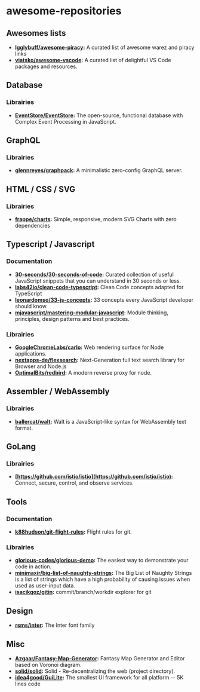 # awesome-repositories

## Awesomes lists
- **[Igglybuff/awesome-piracy](https://github.com/Igglybuff/awesome-piracy):** A curated list of awesome warez and piracy links
- **[viatsko/awesome-vscode](https://github.com/viatsko/awesome-vscode):** A curated list of delightful VS Code packages and resources.

## Database
### Librairies
- **[EventStore/EventStore](https://github.com/EventStore/EventStore):** The open-source, functional database with Complex Event Processing in JavaScript.

## GraphQL
### Librairies
- **[glennreyes/graphpack](https://github.com/glennreyes/graphpack):** A minimalistic zero-config GraphQL server.

## HTML / CSS / SVG
### Librairies
- **[frappe/charts](https://github.com/frappe/charts):** Simple, responsive, modern SVG Charts with zero dependencies

## Typescript / Javascript
### Documentation
- **[30-seconds/30-seconds-of-code](https://github.com/30-seconds/30-seconds-of-code):** Curated collection of useful JavaScript snippets that you can understand in 30 seconds or less.
- **[labs42io/clean-code-typescript](https://github.com/labs42io/clean-code-typescript):** Clean Code concepts adapted for TypeScript
- **[leonardomso/33-js-concepts](https://github.com/leonardomso/33-js-concepts):** 33 concepts every JavaScript developer should know.
- **[mjavascript/mastering-modular-javascript](https://github.com/mjavascript/mastering-modular-javascript):** Module thinking, principles, design patterns and best practices.
### Librairies
- **[GoogleChromeLabs/carlo](https://github.com/GoogleChromeLabs/carlo):** Web rendering surface for Node applications.
- **[nextapps-de/flexsearch](https://github.com/nextapps-de/flexsearch):** Next-Generation full text search library for Browser and Node.js
- **[OptimalBits/redbird](https://github.com/OptimalBits/redbird):** A modern reverse proxy for node.
 
 ## Assembler / WebAssembly
 ### Librairies
 - **[ballercat/walt](https://github.com/ballercat/walt):** Walt is a JavaScript-like syntax for WebAssembly text format.
 
 ## GoLang
 ### Librairies
 - **[https://github.com/istio/istio](https://github.com/istio/istio):** Connect, secure, control, and observe services.
 
## Tools
### Documentation
- **[k88hudson/git-flight-rules](https://github.com/k88hudson/git-flight-rules):** Flight rules for git.
### Librairies
- **[glorious-codes/glorious-demo](https://github.com/glorious-codes/glorious-demo):** The easiest way to demonstrate your code in action.
- **[minimaxir/big-list-of-naughty-strings](https://github.com/minimaxir/big-list-of-naughty-strings):** The Big List of Naughty Strings is a list of strings which have a high probability of causing issues when used as user-input data.
- **[isacikgoz/gitin](https://github.com/isacikgoz/gitin):** commit/branch/workdir explorer for git

## Design
- **[rsms/inter](https://github.com/rsms/inter):** The Inter font family

## Misc
- **[Azgaar/Fantasy-Map-Generator](https://github.com/Azgaar/Fantasy-Map-Generator):** Fantasy Map Generator and Editor based on Voronoi diagram.
- **[solid/solid](https://github.com/solid/solid):** Solid - Re-decentralizing the web (project directory).
- **[idea4good/GuiLite](https://github.com/idea4good/GuiLite):** The smallest UI framework for all platform -- 5K lines code


